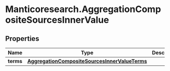 # Manticoresearch.AggregationCompositeSourcesInnerValue

## Properties

Name | Type | Description | Notes
------------ | ------------- | ------------- | -------------
**terms** | [**AggregationCompositeSourcesInnerValueTerms**](AggregationCompositeSourcesInnerValueTerms.md) |  | [optional] 




